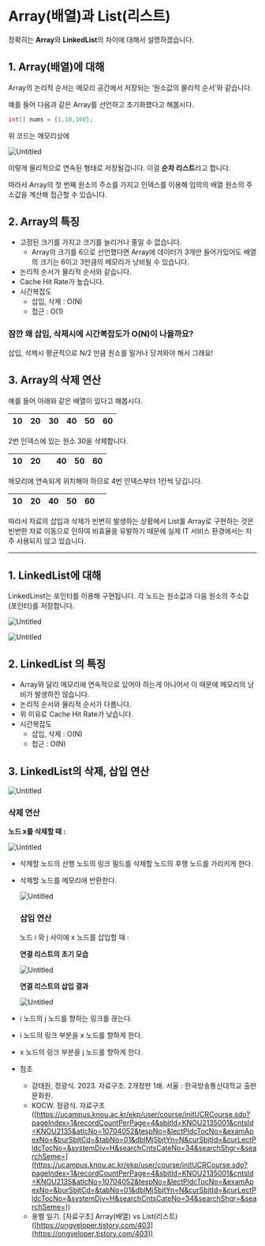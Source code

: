 # Array(배열)과 List(리스트)

정확히는 **Array**와 **LinkedList**의 차이에 대해서 설명하겠습니다.

## 1. Array(배열)에 대해

Array의 논리적 순서는 메모리 공간에서 저장되는 ‘원소값의 물리적 순서’와 같습니다.

예를 들어 다음과 같은 Array를 선언하고 초기화했다고 해봅시다.

```java
int[] nums = {1,10,100};
```

위 코드는 메모리상에

![Untitled](Array(%E1%84%87%E1%85%A2%E1%84%8B%E1%85%A7%E1%86%AF)%E1%84%80%E1%85%AA%20List(%E1%84%85%E1%85%B5%E1%84%89%E1%85%B3%E1%84%90%E1%85%B3)%20f7c086211fdc410c9455bdf8d3893907/Untitled.png)

이렇게 물리적으로 연속된 형태로 저장될겁니다. 이걸 **순차 리스트**라고 합니다.

따라서 Array의 첫 번째 원소의 주소를 가지고 인덱스를 이용해 임의의 배열 원소의 주소값을 계산해 접근할 수 있습니다.

## 2. Array의 특징

- 고정된 크기를 가지고 크기를 늘리거나 줄일 수 없습니다.
    - Array의 크기를 6으로 선언했다면 Array에 데이터가 3개만 들어가있어도 배열의 크기는 6이고 3만큼의 메모리가 낭비될 수 있습니다.
- 논리적 순서가 물리적 순서와 같습니다.
- Cache Hit Rate가 높습니다.
- 시간복잡도
    - 삽입, 삭제 : O(N)
    - 접근 :  O(1)

### 잠깐 왜 삽입, 삭제시에 시간복잡도가 O(N)이 나올까요?

삽입, 삭제시 평균적으로 N/2 만큼 원소를 밀거나 당겨와야 해서 그래요!

## 3. Array의 삭제 연산

예를 들어 아래와 같은 배열이 있다고 해봅시다.

| 10 | 20 | 30 | 40 | 50 | 60 |
| --- | --- | --- | --- | --- | --- |

2번 인덱스에 있는 원소 30을 삭제합니다.

| 10 | 20 |  | 40 | 50 | 60 |
| --- | --- | --- | --- | --- | --- |

메모리에 연속되게 위치해야 하므로 4번 인덱스부터 1칸씩 당깁니다.

| 10 | 20 | 40 | 50 | 60 |  |
| --- | --- | --- | --- | --- | --- |

따라서 자료의 삽입과 삭제가 빈번히 발생하는 상황에서 List를 Array로 구현하는 것은 빈번한 자료 이동으로 인하여 비효율을 유발하기 때문에 실제 IT 서비스 환경에서는 자주 사용되지 않고 있습니다.

---

## 1. LinkedList에 대해

LinkedLinst는 포인터를 이용해 구현됩니다. 각 노드는 원소값과 다음 원소의 주소값(포인터)를 저장합니다.

![Untitled](Array(%E1%84%87%E1%85%A2%E1%84%8B%E1%85%A7%E1%86%AF)%E1%84%80%E1%85%AA%20List(%E1%84%85%E1%85%B5%E1%84%89%E1%85%B3%E1%84%90%E1%85%B3)%20f7c086211fdc410c9455bdf8d3893907/Untitled%201.png)

![Untitled](Array(%E1%84%87%E1%85%A2%E1%84%8B%E1%85%A7%E1%86%AF)%E1%84%80%E1%85%AA%20List(%E1%84%85%E1%85%B5%E1%84%89%E1%85%B3%E1%84%90%E1%85%B3)%20f7c086211fdc410c9455bdf8d3893907/Untitled%202.png)

## 2. LinkedList 의 특징

- Array와 달리 메모리에 연속적으로 있어야 하는게 아니어서 이 때문에 메모리의 낭비가 발생하진 않습니다.
- 논리적 순서와 물리적 순서가 다릅니다.
- 위 이유로 Cache Hit Rate가 낮습니다.
- 시간복잡도
    - 삽입, 삭제 : O(N)
    - 접근 : O(N)
    

## 3. LinkedList의 삭제, 삽입 연산

![Untitled](Array(%E1%84%87%E1%85%A2%E1%84%8B%E1%85%A7%E1%86%AF)%E1%84%80%E1%85%AA%20List(%E1%84%85%E1%85%B5%E1%84%89%E1%85%B3%E1%84%90%E1%85%B3)%20f7c086211fdc410c9455bdf8d3893907/Untitled%201.png)

### 삭제 연산

**노드 x를 삭제할 때 :**

![Untitled](Array(%E1%84%87%E1%85%A2%E1%84%8B%E1%85%A7%E1%86%AF)%E1%84%80%E1%85%AA%20List(%E1%84%85%E1%85%B5%E1%84%89%E1%85%B3%E1%84%90%E1%85%B3)%20f7c086211fdc410c9455bdf8d3893907/Untitled%203.png)

- 삭제할 노드의 선행 노드의 링크 필드를 삭제할 노드의 후행 노드를 가리키게 한다.
- 삭제할 노드를 메모리에 반환한다.
    
    ![Untitled](Array(%E1%84%87%E1%85%A2%E1%84%8B%E1%85%A7%E1%86%AF)%E1%84%80%E1%85%AA%20List(%E1%84%85%E1%85%B5%E1%84%89%E1%85%B3%E1%84%90%E1%85%B3)%20f7c086211fdc410c9455bdf8d3893907/Untitled%204.png)
    
    ### 삽입 연산
    
    노드 i 와 j 사이에 x 노드를 삽입할 때 :
    
    **연결 리스트의 초기 모습**
    
    ![Untitled](Array(%E1%84%87%E1%85%A2%E1%84%8B%E1%85%A7%E1%86%AF)%E1%84%80%E1%85%AA%20List(%E1%84%85%E1%85%B5%E1%84%89%E1%85%B3%E1%84%90%E1%85%B3)%20f7c086211fdc410c9455bdf8d3893907/Untitled%205.png)
    
    **연결 리스트의 삽입 결과**
    
    ![Untitled](Array(%E1%84%87%E1%85%A2%E1%84%8B%E1%85%A7%E1%86%AF)%E1%84%80%E1%85%AA%20List(%E1%84%85%E1%85%B5%E1%84%89%E1%85%B3%E1%84%90%E1%85%B3)%20f7c086211fdc410c9455bdf8d3893907/Untitled%206.png)
    
- i 노드의 j 노드를 향하는 링크를 끊는다.
- i 노드의 링크 부분을 x 노드를 향하게 한다.
- x 노드의 링크 부분을 j 노드를 향하게 한다.

- 참조
    - 강태원, 정광식. 2023. 자료구조. 2개정판 1쇄. 서울 : 한국방송통신대학교 출판문화원.
    - KOCW. 정광식. 자료구조([https://ucampus.knou.ac.kr/ekp/user/course/initUCRCourse.sdo?pageIndex=1&recordCountPerPage=4&sbjtId=KNOU2135001&cntsId=KNOU2135&atlcNo=10704052&tespNo=&lectPldcTocNo=&examApexNo=&burSbjtCd=&tabNo=01&dblMjSbjtYn=N&curSbjtId=&curLectPldcTocNo=&systemDiv=H&searchCntsCateNo=34&searchShgr=&searchSeme=](https://ucampus.knou.ac.kr/ekp/user/course/initUCRCourse.sdo?pageIndex=1&recordCountPerPage=4&sbjtId=KNOU2135001&cntsId=KNOU2135&atlcNo=10704052&tespNo=&lectPldcTocNo=&examApexNo=&burSbjtCd=&tabNo=01&dblMjSbjtYn=N&curSbjtId=&curLectPldcTocNo=&systemDiv=H&searchCntsCateNo=34&searchShgr=&searchSeme=))
    - 옹벨 일기. [자료구조] Array(배열) vs List(리스트)([https://ongveloper.tistory.com/403](https://ongveloper.tistory.com/403))